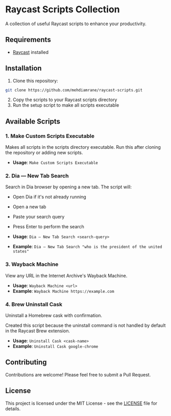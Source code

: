 # Raycast Scripts Collection

A collection of useful Raycast scripts to enhance your productivity.

## Requirements

- [Raycast](https://raycast.com/) installed

## Installation

1. Clone this repository:

```bash
git clone https://github.com/mehdiamrane/raycast-scripts.git
```

2. Copy the scripts to your Raycast scripts directory
3. Run the setup script to make all scripts executable

## Available Scripts

### 1. Make Custom Scripts Executable

Makes all scripts in the scripts directory executable. Run this after cloning the repository or adding new scripts.

- **Usage**: `Make Custom Scripts Executable`

### 2. Dia — New Tab Search

Search in Dia browser by opening a new tab. The script will:

- Open Dia if it's not already running
- Open a new tab
- Paste your search query
- Press Enter to perform the search

- **Usage**: `Dia — New Tab Search <search-query>`
- **Example**: `Dia — New Tab Search "who is the president of the united states"`

### 3. Wayback Machine

View any URL in the Internet Archive's Wayback Machine.

- **Usage**: `Wayback Machine <url>`
- **Example**: `Wayback Machine https://example.com`

### 4. Brew Uninstall Cask

Uninstall a Homebrew cask with confirmation.

Created this script because the uninstall command is not handled by default in the Raycast Brew extension.

- **Usage**: `Uninstall Cask <cask-name>`
- **Example**: `Uninstall Cask google-chrome`

## Contributing

Contributions are welcome! Please feel free to submit a Pull Request.

## License

This project is licensed under the MIT License - see the [LICENSE](LICENSE) file for details.
